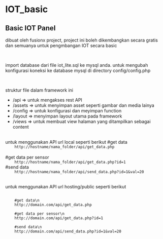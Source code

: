# IOT_basic
<h2> Basic IOT Panel </h2>
<p>dibuat oleh fusionx project, project ini boleh dikembangkan secara gratis dan semuanya untuk pengmbangan IOT secara basic</p>
<br>
<p>import database dari file iot_lite.sql ke mysql anda. untuk mengubah konfigurasi koneksi ke database mysql di directory config/config.php</p>
<br>
<p>struktur file dalam framework ini</p>
<ul>
    <li>/api    => untuk mengakses rest API </li>
    <li>/assets => untuk menyimpan asset seperti gambar dan media lainya</li>
    <li>/config => untuk konfigurasi dan meyimpan function</li>
    <li>/layout => menyimpan layout utama pada framework</li>
    <li>/views  => untuk membuat view halaman yang ditampilkan sebagai content</li>
</ul>
<br>
<label>untuk menggunakan API url local seperti berikut</label>
<label>#get data</label>
<code>
    http://hostname/nama_folder/api/get_data.php
</code>
<br>
<label>#get data per sensor</label>
<code>
    http://hostname/nama_folder/api/get_data.php?id=1
</code>
<label>#send data</label>
<code>
    http://hostname/nama_folder/api/send_data.php?id=1&val=20
</code>
<br>

<p>untuk menggunakan API url hosting/public seperti berikut</p>
<code>
    #get data\n
    http://domain.com/api/get_data.php
</code>
<code>
    #get data per sensor\n
    http://domain.com/api/get_data.php?id=1
</code>
<code>
    #send data\n
    http://domain.com/api/send_data.php?id=1&val=20
</code>